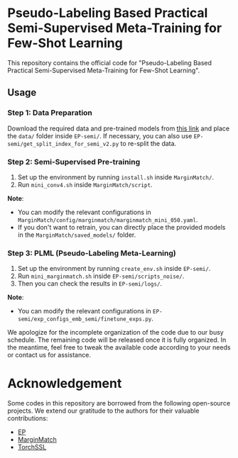 # Pseudo-Labeling Based Practical Semi-Supervised Meta-Training for Few-Shot Learning

This repository contains the official code for "Pseudo-Labeling Based Practical Semi-Supervised Meta-Training for Few-Shot Learning".

## Usage

### Step 1: Data Preparation

Download the required data and pre-trained models from [this link](https://drive.google.com/file/d/1jl1dUGLyCZn8LtDYwhNRZTMUSIAsgyjb/view?usp=sharing) and place the `data/` folder inside `EP-semi/`. If necessary, you can also use `EP-semi/get_split_index_for_semi_v2.py` to re-split the data.

### Step 2: Semi-Supervised Pre-training

1. Set up the environment by running `install.sh` inside `MarginMatch/`.
2. Run `mini_conv4.sh` inside `MarginMatch/script`.

**Note**:
- You can modify the relevant configurations in `MarginMatch/config/marginmatch/marginmatch_mini_050.yaml`.
- If you don't want to retrain, you can directly place the provided models in the `MarginMatch/saved_models/` folder.

### Step 3: PLML (Pseudo-Labeling Meta-Learning)

1. Set up the environment by running `create_env.sh` inside `EP-semi/`.
2. Run `mini_marginmatch.sh` inside `EP-semi/scripts_noise/`.
3. Then you can check the results in `EP-semi/logs/`.

**Note**:
- You can modify the relevant configurations in `EP-semi/exp_configs_emb_semi/finetune_exps.py`.

We apologize for the incomplete organization of the code due to our busy schedule. The remaining code will be released once it is fully organized. In the meantime, feel free to tweak the available code according to your needs or contact us for assistance.

# Acknowledgement

Some codes in this repository are borrowed from the following open-source projects. We extend our gratitude to the authors for their valuable contributions:

- [EP](https://github.com/ServiceNow/embedding-propagation)
- [MarginMatch](https://github.com/tsosea2/MarginMatch)
- [TorchSSL](https://github.com/TorchSSL/TorchSSL)

